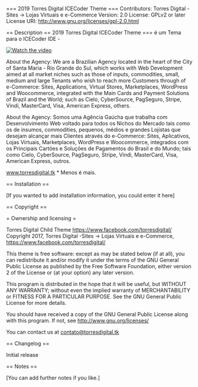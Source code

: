 === 2019 Torres Digital ICECoder Theme ===
Contributors: Torres Digital -Sites → Lojas Virtuais e e-Commerce
Version: 2.0
License: GPLv2 or later
License URI: http://www.gnu.org/licenses/gpl-2.0.html

== Description == 2019 Torres Digital ICECoder Theme === é um Tema para o ICECoder IDE - 

[![Watch the video](http://www.torresdigital.tk/ide/icecoder.png)](https://www.facebook.com/torresdigital/videos/359915814721048/)

About the Agency: We are a Brazilian Agency located in the heart of the City of Santa Maria - Rio Grande do Sul, which works with Web Development aimed at all market niches such as those of inputs, commodities, small, medium and large Tenants who wish to reach more Customers through of e-Commerce: Sites, Applications, Virtual Stores, Marketplaces, WordPress and Woocommerce, integrated with the Main Cards and Payment Solutions of Brazil and the World; such as Cielo, CyberSource, PagSeguro, Stripe, Vindi, MasterCard, Visa, American Express, others.


 About the Agency: Somos uma Agência Gaúcha que trabalha com Desenvolvimento Web voltado para todos os Nichos do Mercado tais como os de insumos, commodities, pequenos, médios e grandes Lojistas que desejam alcançar mais Clientes através do e-Commerce: Sites, Aplicativos, Lojas Virtuais, Marketplaces, WordPress e Woocommerce, integrados com os Principais Cartões e Soluções de Pagamentos do Brasil e do Mundo; tais como Cielo, CyberSource, PagSeguro, Stripe, Vindi, MasterCard, Visa, American Express, outros.

www.torresdigital.tk * Menos é mais.

== Installation ==

[If you wanted to add installation information, you could enter it here]

== Copyright ==

= Ownership and licensing =

Torres Digital Child Theme https://www.facebook.com/torresdigital/
Copyright 2017, Torres Digital -Sites → Lojas Virtuais e e-Commerce, https://www.facebook.com/torresdigital/

This theme is free software: except as may be stated below (if at all), you can redistribute it and/or modify it under the terms of the GNU General Public License as published by the Free Software Foundation, either version 2 of the License or (at your option) any later version.

This program is distributed in the hope that it will be useful, but WITHOUT ANY WARRANTY; without even the implied warranty of MERCHANTABILITY or FITNESS FOR A PARTICULAR PURPOSE. See the GNU General Public License for more details.

You should have received a copy of the GNU General Public License along with this program. If not, see http://www.gnu.org/licenses/

You can contact us at contato@torresdigital.tk



== Changelog ==

Initial release

== Notes ==

[You can add further notes if you like.]
